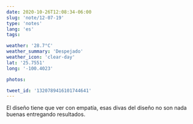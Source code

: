 ```yaml
---
date: 2020-10-26T12:08:34-06:00
slug: 'note/12-07-19'
type: 'notes'
lang: 'es'
tags:

weather: '28.7°C'
weather_summary: 'Despejado'
weather_icon: 'clear-day'
lat: '25.7551'
long: '-100.4023'

photos:

tweet_id: '1320789416101744641'
---
```

El diseño tiene que ver con empatía, esas divas del diseño no son nada buenas entregando resultados. 